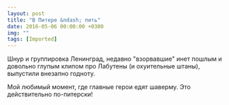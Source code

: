 ```yaml
---
layout: post
title: "В Питере &ndash; пить"
date: 2016-05-06 00:00:00 +0300
img: ""
tags: [Imported]
---
```


Шнур и группировка Ленинград, недавно "взорвавшие" инет пошлым и довольно глупым клипом про Лабутены (и охуительные штаны), выпустили внезапно годноту. 

Мой любимый момент, где главные герои едят шаверму. Это действительно по-питерски!
